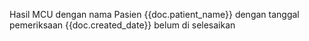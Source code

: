 Hasil MCU dengan nama Pasien {{doc.patient_name}} dengan tanggal pemeriksaan {{doc.created_date}} belum di selesaikan 